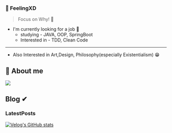 <!-- profile line--->

### 🐳 FeelingXD

> Focus on Why! 🤔

- I'm currently looking for a job 👀
    - studying - JAVA, OOP, SpringBoot
    - Interested in - TDD, Clean Code
---

- Also Interested in Art,Design, Philosophy(especially Existentialism) 😁

## 🌱 About me

<a href="https://feelingxd.notion.site/Resume-of-b09dcee5d4ab49f3bbca73e60acad7a2"><img src="https://img.shields.io/badge/notion-ffffff?style=for-the-badge&logo=notion&logoColor=black"/></a>

## Blog ✔

### LatestPosts
[![Velog's GitHub stats](https://velog-readme-stats.vercel.app/api/list?name=wlals425315)](https://velog.io/@wlals425315)

<!-- 
 Now I walk between life and death every day 
 I'm at the age to prepare for after my death
 life is not a marathon, its an endless relay. 
 -🙃-
-->
